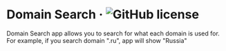 ﻿# Domain Search &middot; ![GitHub license](https://img.shields.io/badge/license-MIT-blue.svg)
Domain Search app allows you to search for what each domain is used for. For example, if you search domain ".ru", app will show "Russia"
